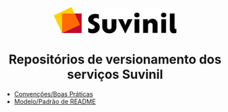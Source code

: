 <p align="center" style="color: #343a40">
  <img src="./suvinil.svg" alt="suvinil" height="60px">
  <h1 align="center">Repositórios de versionamento dos serviços Suvinil</h1>
</p>

- [Convenções/Boas Práticas](https://github.com/suvinil/documentations/blob/main/boas-praticas/boas-praticas.md)
- [Modelo/Padrão de README](https://github.com/suvinil/documentations/blob/main/boas-praticas/modelo-readme.md)
